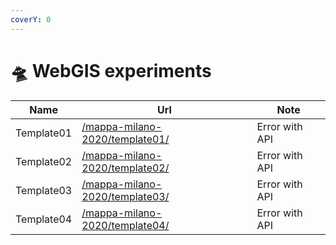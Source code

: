 ```yaml
---
coverY: 0
---
```


# 🛸 WebGIS experiments



| Name       | Url                                                                                         | Note           |
| ---------- | ------------------------------------------------------------------------------------------- | -------------- |
| Template01 | [/mappa-milano-2020/template01/](https://www.cityplanner.biz/mappa-milano-2020/template01/) | Error with API |
| Template02 | [/mappa-milano-2020/template02/](https://www.cityplanner.biz/mappa-milano-2020/template02/) | Error with API |
| Template03 | [/mappa-milano-2020/template03/](https://www.cityplanner.biz/mappa-milano-2020/template03/) | Error with API |
| Template04 | [/mappa-milano-2020/template04/](https://www.cityplanner.biz/mappa-milano-2020/template04/) | Error with API |

